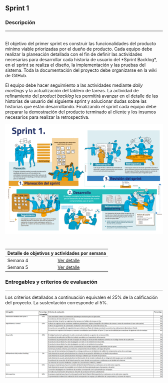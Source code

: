 ## Sprint 1

### Descripción
---

<br>
El objetivo del primer sprint es construir las funcionalidades del producto mínimo viable priorizadas por el dueño de producto. Cada equipo debe realizar la planeación detallada con el fin de definir las actividades necesarias para desarrollar cada historia de usuario del *Sprint Backlog*, en el sprint se realiza el diseño, la implementación y las pruebas del sistema. Toda la documentación del proyecto debe organizarse en la wiki de GitHub.

El equipo debe hacer seguimiento a las actividades mediante *daily meetings* y la actualización del tablero de tareas. La actividad de refinamiento del *product backlog* les permitirá avanzar en el detalle de las historias de usuario del siguiente sprint y solucionar dudas sobre las historias que están desarrollando. Finalizando el sprint cada equipo debe preparar la demostración del producto terminado al cliente y los insumos necesarios para realizar la retrospectiva.

![](./../../assets/images/sprint1.PNG)

<br>

<table>
  <thead>
    <tr>
      <th colspan="2" class="tg-0lax">Detalle de objetivos y actividades por semana</th>
    </tr>
  </thead>
  <tbody>
    <tr>
      <td>Semana 4</td>
      <td>
        <a href="{{ '/semanas/sprint1/semana4/semana4' | absolute_url }}">Ver detalle</a>
      </td>
    </tr>
    <tr>
      <td>Semana 5</td>
      <td>
        <a href="{{ '/semanas/sprint1/semana5/semana5' | absolute_url }}">Ver detalle</a>
      </td>
    </tr>
  </tbody>
</table>

### Entregables y criterios de evaluación
---

Los criterios detallados a continuación equivalen el 25% de la calificación del proyecto. La sustentación corresponde al 5%.
<br>
<br>
![](./../../assets/images/criterios_semanas_4_y_5.png)
